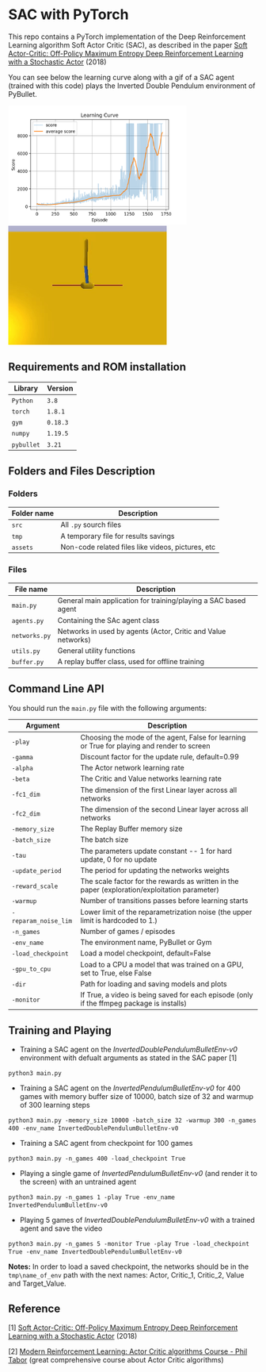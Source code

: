 # SAC with PyTorch

This repo contains a PyTorch implementation of the Deep Reinforcement Learning algorithm Soft Actor Critic (SAC), as described in the paper [Soft Actor-Critic: Off-Policy Maximum Entropy Deep Reinforcement Learning with a Stochastic Actor](https://arxiv.org/abs/1801.01290) (2018)

You can see below the learning curve along with a gif of a SAC agent (trained with this code) plays the Inverted Double Pendulum environment of PyBullet.

<img src="assets/SAC_InvertedDoublePendulumBulletEnv-v0__gamma_0.99__alpha_0.0003__beta_0.0003__fc1_256__fc2_256__bs_256__buffer_100000__update_period_2__tau_0.005__.png" width="" height="240"> ![](assets/TrainedInvertedDoublePendulumAgentGif.gif)


## Requirements and ROM installation

|Library         | Version |
|----------------|---------|
|`Python`        |  `3.8`  |
|`torch`         |  `1.8.1`|
|`gym`           | `0.18.3`|
|`numpy`         | `1.19.5`|
|`pybullet`      | `3.21`  |


## Folders and Files Description

### Folders

|Folder name       |                     Description                                    |
|------------------|--------------------------------------------------------------------|
|`src`             | All `.py` sourch files                                             |
|`tmp `            | A temporary file for results savings                               |
|`assets`          | Non-code related files like videos, pictures, etc                 |


### Files

|File name         |                     Description                                    |
|------------------|--------------------------------------------------------------------|
|`main.py`         | General main application for training/playing a SAC based agent    |
|`agents.py`       | Containing the SAc agent class                                     |
|`networks.py`     | Networks in used by agents (Actor, Critic and Value networks)      |
|`utils.py`        | General utility functions                                          |
|`buffer.py`       | A replay buffer class, used for offline training                   |



## Command Line API

You should run the `main.py` file with the following arguments:


|Argument             | Description                                                                                   |
|---------------------|-----------------------------------------------------------------------------------------------|
|`-play`              | Choosing the mode of the agent, False for learning or True for playing and render to screen   |
|`-gamma`             | Discount factor for the update rule, default=0.99                                             |
|`-alpha`             | The Actor network learning rate                                                               |
|`-beta`              | The Critic and Value networks learning rate                                                   |
|`-fc1_dim`           | The dimension of the first Linear layer across all networks                                   |
|`-fc2_dim`           | The dimension of the second Linear layer across all networks                                  |
|`-memory_size`       | The Replay Buffer memory size                                                                 |
|`-batch_size`        | The batch size                                                                                |
|`-tau`               | The parameters update constant -- 1 for hard update, 0 for no update                          |
|`-update_period`     | The period for updating the networks weights                                                  |
|`-reward_scale`      | The scale factor for the rewards as written in the paper (exploration/exploitation parameter) |
|`-warmup`            | Number of transitions passes before learning starts                                           |
|`-reparam_noise_lim` | Lower limit of the reparametrization noise (the upper limit is hardcoded to 1.)               |
|`-n_games`           | Number of games / episodes                                                                    |
|`-env_name`          | The environment name, PyBullet or Gym                                                         |
|`-load_checkpoint`   | Load a model checkpoint, default=False                                                        |
|`-gpu_to_cpu`        | Load to a CPU a model that was trained on a GPU, set to True, else False                      |
|`-dir`               | Path for loading and saving models and plots                                                  |
|`-monitor`           | If True, a video is being saved for each episode (only if the ffmpeg package is installs)     |


## Training and Playing
- Training a SAC agent on the *InvertedDoublePendulumBulletEnv-v0* environment with defualt arguments as stated in the SAC paper [1]

```text
python3 main.py
``` 
- Training a SAC agent on the *InvertedPendulumBulletEnv-v0* for 400 games with memory buffer size of 10000, batch size of 32 and warmup of 300 learning steps

```text
python3 main.py -memory_size 10000 -batch_size 32 -warmup 300 -n_games 400 -env_name InvertedDoublePendulumBulletEnv-v0
``` 

- Training a SAC agent from checkpoint for 100 games

```text
python3 main.py -n_games 400 -load_checkpoint True
``` 

- Playing a single game of *InvertedPendulumBulletEnv-v0* (and render it to the screen) with an untrained agent 

```text
python3 main.py -n_games 1 -play True -env_name InvertedPendulumBulletEnv-v0
```

- Playing 5 games of *InvertedDoublePendulumBulletEnv-v0* with a trained agent and save the video

```text
python3 main.py -n_games 5 -monitor True -play True -load_checkpoint True -env_name InvertedDoublePendulumBulletEnv-v0
```

**Notes:**
In order to load a saved checkpoint, the networks should be in the `tmp\name_of_env` path with the next names: Actor, Critic_1, Critic_2, Value and Target_Value.


## Reference

[1]  [Soft Actor-Critic: Off-Policy Maximum Entropy Deep Reinforcement Learning with a Stochastic Actor](https://arxiv.org/abs/1801.01290) (2018)

[2]  [Modern Reinforcement Learning: Actor Critic algorithms Course - Phil Tabor](https://www.udemy.com/course/actor-critic-methods-from-paper-to-code-with-pytorch/) (great comprehensive course about Actor Critic algorithms)


 

 
